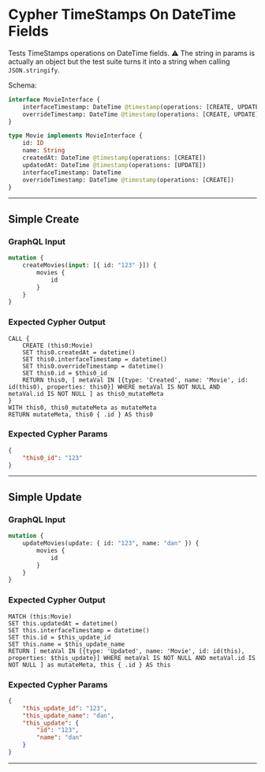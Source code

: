 # Cypher TimeStamps On DateTime Fields

Tests TimeStamps operations on DateTime fields. ⚠ The string in params is actually an object but the test suite turns it into a string when calling `JSON.stringify`.

Schema:

```graphql
interface MovieInterface {
    interfaceTimestamp: DateTime @timestamp(operations: [CREATE, UPDATE])
    overrideTimestamp: DateTime @timestamp(operations: [CREATE, UPDATE])
}

type Movie implements MovieInterface {
    id: ID
    name: String
    createdAt: DateTime @timestamp(operations: [CREATE])
    updatedAt: DateTime @timestamp(operations: [UPDATE])
    interfaceTimestamp: DateTime
    overrideTimestamp: DateTime @timestamp(operations: [CREATE])
}
```

---

## Simple Create

### GraphQL Input

```graphql
mutation {
    createMovies(input: [{ id: "123" }]) {
        movies {
            id
        }
    }
}
```

### Expected Cypher Output

```cypher
CALL {
    CREATE (this0:Movie)
    SET this0.createdAt = datetime()
    SET this0.interfaceTimestamp = datetime()
    SET this0.overrideTimestamp = datetime()
    SET this0.id = $this0_id
    RETURN this0, [ metaVal IN [{type: 'Created', name: 'Movie', id: id(this0), properties: this0}] WHERE metaVal IS NOT NULL AND metaVal.id IS NOT NULL ] as this0_mutateMeta
}
WITH this0, this0_mutateMeta as mutateMeta
RETURN mutateMeta, this0 { .id } AS this0
```

### Expected Cypher Params

```json
{
    "this0_id": "123"
}
```

---

## Simple Update

### GraphQL Input

```graphql
mutation {
    updateMovies(update: { id: "123", name: "dan" }) {
        movies {
            id
        }
    }
}
```

### Expected Cypher Output

```cypher
MATCH (this:Movie)
SET this.updatedAt = datetime()
SET this.interfaceTimestamp = datetime()
SET this.id = $this_update_id
SET this.name = $this_update_name
RETURN [ metaVal IN [{type: 'Updated', name: 'Movie', id: id(this), properties: $this_update}] WHERE metaVal IS NOT NULL AND metaVal.id IS NOT NULL ] as mutateMeta, this { .id } AS this
```

### Expected Cypher Params

```json
{
    "this_update_id": "123",
    "this_update_name": "dan",
    "this_update": {
        "id": "123",
        "name": "dan"
    }
}
```

---
